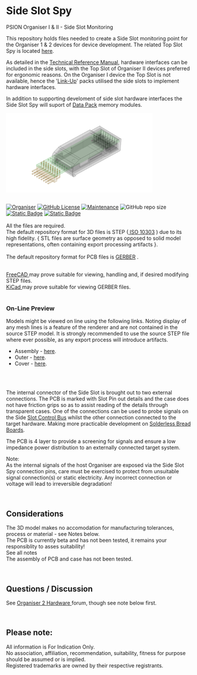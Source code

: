 # Side Slot Spy
PSION Organiser I & II - Side Slot Monitoring

This repository holds files needed to create a Side Slot monitoring point for the Organiser 1 & 2 devices for device development. The related Top Slot Spy is located <a href="https://github.com/nofitnessforpurpose/TopSlotSpy">here</a>.  

As detailed in the <a href="https://www.jaapsch.net/psion/tech04.htm">Technical Reference Manual</a>, hardware interfaces can be included in the side slots, with the Top Slot of Organiser II devices preferred for ergonomic reasons. On the Organiser I device the Top Slot is not available, hence the '<a href="https://www.jaapsch.net/psion/p1manlink2.htm">Link-Up</a>' packs utilised the side slots to implement hardware interfaces.  

In addition to supporting develoment of side slot hardware interfaces the Side Slot Spy will suport of <a href="https://www.jaapsch.net/psion/tech09.htm">Data Pack</a> memory modules.  

<div align="center">
  <div style="display: flex; align-items: flex-start;">
    
  <img src="https://github.com/nofitnessforpurpose/SideSlotSpy/blob/main/images/SSS-ASS-01.png?raw=true" width="400px" alt="PSION Organiser II Side Slot Case. Image copyright (c) 02 February 2025 nofitnessforpurpose All Rights Reserved">
  </div>
</div>
<BR>

[![Organiser](https://img.shields.io/badge/gadget-Organiser_II-blueviolet.svg?%3D&style=flat-square)]([https://en.wikipedia.org/wiki/Psion_Organiser])
[![GitHub License](https://img.shields.io/github/license/nofitnessforpurpose/TopSlotSpy?style=flat-square)](https://github.com/nofitnessforpurpose/SideSlotSpy/blob/main/LICENSE) 
[![Maintenance](https://img.shields.io/badge/maintained%3F-yes-green.svg?style=flat-square)](https://github.com/nofitnessforpurpose/SideSlotSpy/graphs/commit-activity)
![GitHub repo size](https://img.shields.io/github/repo-size/nofitnessforpurpose/SideSlotSpy?style=flat-square)
[![Static Badge](https://img.shields.io/badge/format-STEP%20Solid%20Model-blue?style=flat-square)](https://en.wikipedia.org/wiki/ISO_10303)
[![Static Badge](https://img.shields.io/badge/format-GERBER%20PCB-blue?style=flat-square)](https://en.wikipedia.org/wiki/Gerber_format)
<br>  
  All the files are required.  <br>
  The default repository format for 3D files is STEP (<a target="_blank" rel="noopener noreferrer" href="https://en.wikipedia.org/wiki/ISO_10303"> ISO 10303</a> ) due to its high fidelity.  { STL files are surface geometry as opposed to solid model representations, often containing export processing artifacts }. 
<br>  
  The default repository format for PCB files is <a targer="_blank" rel="noopener noreferrer" href="https://en.wikipedia.org/wiki/Gerber_format">GERBER</a> .
<br>

<br>  
<a target="_blank" rel="noopener noreferrer" href="https://www.freecad.org/" > FreeCAD </a> may prove suitable for viewing, handling and, if desired modifying STEP files.
<br>
<a target="_blank" rel="noopener noreferrer" href="https://www.kicad.org/" >KiCad </a> may prove suitable for viewing GERBER files.  
<br>
<br>

### On-Line Preview   
Models might be viewed on line using the following links. Noting display of any mesh lines is a feature of the renderer and are not contained in the source STEP model. It is strongly recommended to use the source STEP file where ever possible, as any export process will introduce artifacts.  
 - Assembly - <a target="_blank" href="https://3dviewer.net/#model=https://github.com/nofitnessforpurpose/SideSlotSpy/blob/main/CAD/ass-sss-01.stp">here</a>.
 - Outer - <a target="_blank" href="https://3dviewer.net/#model=https://github.com/nofitnessforpurpose/SideSlotSpy/blob/main/CAD/Outer%2003%20-%20No%20Grips%20-%20Slot.stp">here</a>.
 - Cover - <a target="_blank" href="https://3dviewer.net/#model=https://github.com/nofitnessforpurpose/SideSlotSpy/blob/main/CAD/Top-Cover%2003%20-%20No%20Hole.stp">here</a>.  
<BR>
<BR>

The internal connector of the Side Slot is brought out to two external connections. The PCB is marked with Slot Pin out details and the case does not have friction grips so as to assist reading of the details through transparent cases. One of the connections can be used to probe signals on the Side <a href="https://www.jaapsch.net/psion/tech04.htm#p4.2">Slot Control Bus<a> whilst the other connection connected to the target hardware. Making more practicable development on <a href="https://en.wikipedia.org/wiki/Breadboard">Solderless Bread Boards<a/>.  

The PCB is 4 layer to provide a screening for signals and ensure a low impedance power distribution to an externally connected target system.  

Note:  
As the internal signals of the host Organiser are exposed via the Side Slot Spy connection pins, care must be exercised to protect from unsuitable signal connection(s) or static electricity. Any incorrect connection or voltage will lead to irreversible degradation!

<br>

## Considerations
The 3D model makes no accomodation for manufacturing tolerances, process or material - see Notes below.  
The PCB is currently beta and has not been tested, it remains your responsiblity to asses suitability!  
See all notes  
The assembly of PCB and case has not been tested.  

<br>

## Questions / Discussion
See <a target="_blank" rel="noopener noreferrer" href="https://www.organiser2.com/"> Organiser 2 Hardware </a> forum, though see note below first.  

<br>

## Please note:  
All information is For Indication Only.  
No association, affiliation, recommendation, suitability, fitness for purpose should be assumed or is implied.  
Registered trademarks are owned by their respective registrants.  

